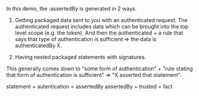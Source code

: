In this demo, the :assertedBy is generated in 2 ways.

1. Getting packaged data sent to you with an authenticated request. The authenticated request includes data which
can be brought into the top level scope (e.g. the token). And then the authenticated + a rule that says that type
of authentication is sufficient => the data is authenticatedBy X.

2. Having nested packaged statements with signatures.

This generally comes down to "some form of authentication" + "rule stating that form of authentication is sufficient" => "X asserted that statement".

statement + autentication = assertedBy
assertedBy + trusted = fact


